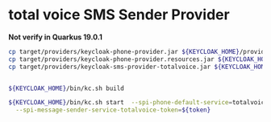 # total voice  SMS Sender Provider

**Not verify in Quarkus 19.0.1**

```sh
cp target/providers/keycloak-phone-provider.jar ${KEYCLOAK_HOME}/providers/
cp target/providers/keycloak-phone-provider.resources.jar ${KEYCLOAK_HOME}/providers/
cp target/providers/keycloak-sms-provider-totalvoice.jar ${KEYCLOAK_HOME}/providers/


${KEYCLOAK_HOME}/bin/kc.sh build

${KEYCLOAK_HOME}/bin/kc.sh start  --spi-phone-default-service=totalvoice \
  --spi-message-sender-service-totalvoice-token=${token} 
```
